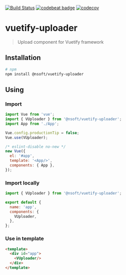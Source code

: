 [![Build Status](https://travis-ci.org/chmjs/vuetify-uploader.svg?branch=master)](https://travis-ci.org/chmjs/vuetify-uploader)
[![codebeat badge](https://codebeat.co/badges/a97d1a44-c643-484b-805f-35d83d5125c2)](https://codebeat.co/projects/github-com-chmjs-vuetify-uploader-master)
[![codecov](https://codecov.io/gh/chmjs/vuetify-uploader/branch/master/graph/badge.svg)](https://codecov.io/gh/chmjs/vuetify-uploader)

# vuetify-uploader

> Upload component for Vuetify framework

## Installation

```bash
# npm
npm install @nsoft/vuetify-uploader
```

## Using

### Import

```javascript
import Vue from 'vue';
import { VUploader } from '@nsoft/vuetify-uploader';
import App from './App';

Vue.config.productionTip = false;
Vue.use(VUploader);

/* eslint-disable no-new */
new Vue({
  el: '#app',
  template: '<App/>',
  components: { App },
});
```

### Import locally

```javascript
import { VUploader } from '@nsoft/vuetify-uploader';

export default {
  name: 'app',
  components: {
    VUploader,
  },
};
```

### Use in template

```html
<template>
  <div id="app">
    <VUploader/>
  </div>
</template>
```
